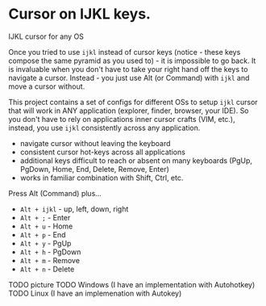 # Cursor on IJKL keys.

IJKL cursor for any OS

Once you tried to use `ijkl` instead of cursor keys (notice - these keys compose the same pyramid as you used to) - it is impossible to go back. It is invaluable when you don't have to take your right hand off the keys to navigate a cursor. Instead - you just use Alt (or Command) with `ijkl` and move a cursor without.

This project contains a set of configs for different OSs to setup `ijkl` cursor that will work in ANY application (explorer, finder, browser, your IDE). So you don't have to rely on applications inner cursor crafts (VIM, etc.), instead, you use `ijkl` consistently across any application.

* navigate cursor without leaving the keyboard
* consistent cursor hot-keys across all applications
* additional keys difficult to reach or absent on many keyboards (PgUp, PgDown, Home, End, Delete, Remove, Enter)
* works in familiar combination with Shift, Ctrl, etc.

Press Alt (Command) plus...
* `Alt + ijkl` - up, left, down, right
* `Alt + ;` - Enter
* `Alt + u` - Home
* `Alt + p` - End
* `Alt + y` - PgUp
* `Alt + h` - PgDown
* `Alt + m` - Remove
* `Alt + n` - Delete

TODO picture
TODO Windows (I have an implementation with Autohotkey)
TODO Linux (I have an implemenation with Autokey)

